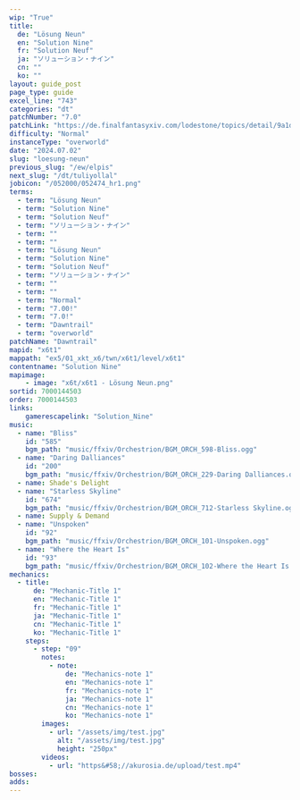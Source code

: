 ```yaml
---
wip: "True"
title:
  de: "Lösung Neun"
  en: "Solution Nine"
  fr: "Solution Neuf"
  ja: "ソリューション・ナイン"
  cn: ""
  ko: ""
layout: guide_post
page_type: guide
excel_line: "743"
categories: "dt"
patchNumber: "7.0"
patchLink: "https://de.finalfantasyxiv.com/lodestone/topics/detail/9a1d2364c6f0fed72a164f3252a59073f7d0c4fc"
difficulty: "Normal"
instanceType: "overworld"
date: "2024.07.02"
slug: "loesung-neun"
previous_slug: "/ew/elpis"
next_slug: "/dt/tuliyollal"
jobicon: "/052000/052474_hr1.png"
terms:
  - term: "Lösung Neun"
  - term: "Solution Nine"
  - term: "Solution Neuf"
  - term: "ソリューション・ナイン"
  - term: ""
  - term: ""
  - term: "Lösung Neun"
  - term: "Solution Nine"
  - term: "Solution Neuf"
  - term: "ソリューション・ナイン"
  - term: ""
  - term: ""
  - term: "Normal"
  - term: "7.00!"
  - term: "7.0!"
  - term: "Dawntrail"
  - term: "overworld"
patchName: "Dawntrail"
mapid: "x6t1"
mappath: "ex5/01_xkt_x6/twn/x6t1/level/x6t1"
contentname: "Solution Nine"
mapimage:
    - image: "x6t/x6t1 - Lösung Neun.png"
sortid: 7000144503
order: 7000144503
links:
    gamerescapelink: "Solution_Nine"
music:
  - name: "Bliss"
    id: "585"
    bgm_path: "music/ffxiv/Orchestrion/BGM_ORCH_598-Bliss.ogg"
  - name: "Daring Dalliances"
    id: "200"
    bgm_path: "music/ffxiv/Orchestrion/BGM_ORCH_229-Daring Dalliances.ogg"
  - name: Shade's Delight
  - name: "Starless Skyline"
    id: "674"
    bgm_path: "music/ffxiv/Orchestrion/BGM_ORCH_712-Starless Skyline.ogg"
  - name: Supply & Demand
  - name: "Unspoken"
    id: "92"
    bgm_path: "music/ffxiv/Orchestrion/BGM_ORCH_101-Unspoken.ogg"
  - name: "Where the Heart Is"
    id: "93"
    bgm_path: "music/ffxiv/Orchestrion/BGM_ORCH_102-Where the Heart Is.ogg"
mechanics:
  - title:
      de: "Mechanic-Title 1"
      en: "Mechanic-Title 1"
      fr: "Mechanic-Title 1"
      ja: "Mechanic-Title 1"
      cn: "Mechanic-Title 1"
      ko: "Mechanic-Title 1"
    steps:
      - step: "09"
        notes:
          - note:
              de: "Mechanics-note 1"
              en: "Mechanics-note 1"
              fr: "Mechanics-note 1"
              ja: "Mechanics-note 1"
              cn: "Mechanics-note 1"
              ko: "Mechanics-note 1"
        images:
          - url: "/assets/img/test.jpg"
            alt: "/assets/img/test.jpg"
            height: "250px"
        videos:
          - url: "https&#58;//akurosia.de/upload/test.mp4"
bosses:
adds:
---
```

